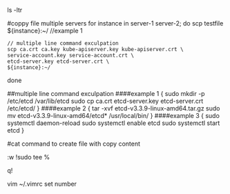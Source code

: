 ls -ltr

#coppy file multiple servers
for instance in server-1 server-2; do
	scp testfile ${instance}:~/  //example 1
	
	// multiple line command exculpation 
	scp ca.crt ca.key kube-apiserver.key kube-apiserver.crt \
    service-account.key service-account.crt \
    etcd-server.key etcd-server.crt \
    ${instance}:~/
	
done


##multiple line command exculpation 
####example 1
{
  sudo mkdir -p /etc/etcd /var/lib/etcd
  sudo cp ca.crt etcd-server.key etcd-server.crt /etc/etcd/
}
####example 2
{
  tar -xvf etcd-v3.3.9-linux-amd64.tar.gz
  sudo mv etcd-v3.3.9-linux-amd64/etcd* /usr/local/bin/
}
####example 3
{
  sudo systemctl daemon-reload
  sudo systemctl enable etcd
  sudo systemctl start etcd
}


#cat command to create file with copy content 


:w !sudo tee  %

q!


vim ~/.vimrc
set number